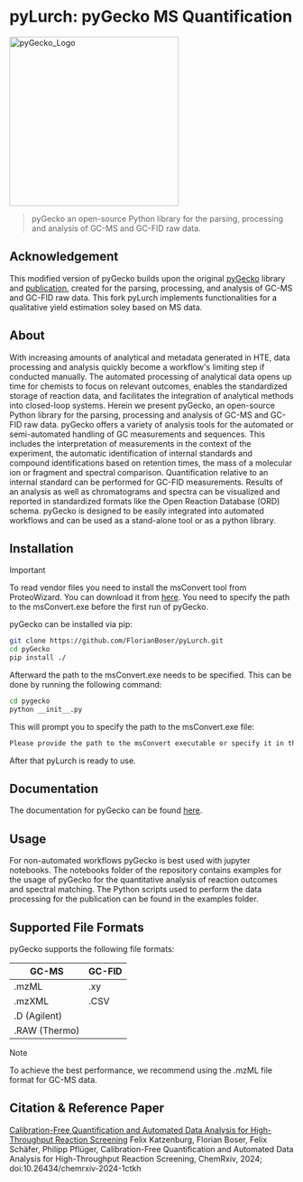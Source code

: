 # pyLurch: pyGecko MS Quantification
<img src="docs/pyGecko_icon.png" alt="pyGecko_Logo" width="300" height="300"/>

> pyGecko an open-source Python library for the parsing, processing and analysis of GC-MS and GC-FID raw data.

## Acknowledgement

This modified version of pyGecko builds upon the original [pyGecko](https://github.com/FelixKatz77/pyGecko) library and [publication](https://chemrxiv.org/engage/chemrxiv/article-details/66adfc465101a2ffa8001761), created for the parsing, processing, and analysis of GC-MS and GC-FID raw data.
This fork pyLurch implements functionalities for a qualitative yield estimation soley based on MS data.


## About

With increasing amounts of analytical and metadata generated in HTE, data processing and analysis quickly become a 
workflow's limiting step if conducted manually. The automated processing of analytical data opens up time for chemists 
to focus on relevant outcomes, enables the standardized storage of reaction data, and facilitates the integration of 
analytical methods into closed-loop systems. Herein we present pyGecko, an open-source Python library for the parsing,
processing and analysis of GC-MS and GC-FID raw data. pyGecko offers a variety of analysis tools for the automated or 
semi-automated handling of GC measurements and sequences. This includes the interpretation of measurements in the context 
of the experiment, the automatic identification of internal standards and compound identifications based on retention 
times, the mass of a molecular ion or fragment and spectral comparison. Quantification relative to an internal standard 
can be performed for GC-FID measurements. Results of an analysis as well as chromatograms and spectra can be visualized 
and reported in standardized formats like the Open Reaction Database (ORD) schema. pyGecko is designed to be easily 
integrated into automated workflows and can be used as a stand-alone tool or as a python library.

## Installation

> [!IMPORTANT]
> To read vendor files you need to install the msConvert tool from ProteoWizard. You can download it from [here](http://proteowizard.sourceforge.net/download.html).
> You need to specify the path to the msConvert.exe before the first run of pyGecko.

pyGecko can be installed via pip:

```bash 
git clone https://github.com/FlorianBoser/pyLurch.git
cd pyGecko
pip install ./
```
Afterward the path to the msConvert.exe needs to be specified. This can be done by running the following command:

```bash
cd pygecko
python __init__.py
```
This will prompt you to specify the path to the msConvert.exe file:

```bash
Please provide the path to the msConvert executable or specify it in the config.ini:
```
After that pyLurch is ready to use.


## Documentation
The documentation for pyGecko can be found [here](https://pygecko.readthedocs.io/en/latest/).

## Usage
For non-automated workflows pyGecko is best used with jupyter notebooks. The notebooks folder of the repository contains
examples for the usage of pyGecko for the quantitative analysis of reaction outcomes and spectral matching. The Python 
scripts used to perform the data processing for the publication can be found in the examples folder. 

## Supported File Formats
pyGecko supports the following file formats:

| GC-MS         | GC-FID    |
|---------------|-----------|
| .mzML         | .xy       |
| .mzXML        | .CSV      |
| .D (Agilent)  ||
| .RAW (Thermo) ||

> [!NOTE]
> To achieve the best performance, we recommend using the .mzML file format for GC-MS data.

## Citation & Reference Paper

[Calibration-Free Quantification and Automated Data Analysis for High-Throughput Reaction Screening](https://chemrxiv.org/engage/chemrxiv/article-details/66adfc465101a2ffa8001761)
Felix Katzenburg, Florian Boser, Felix Schäfer, Philipp Pflüger, Calibration-Free Quantification and Automated Data Analysis for High-Throughput Reaction Screening, ChemRxiv, 2024; doi:10.26434/chemrxiv-2024-1ctkh
